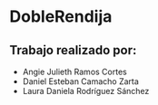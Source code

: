 # DobleRendija
## Trabajo realizado por:
- Angie Julieth Ramos Cortes
- Daniel Esteban Camacho Zarta
- Laura Daniela Rodríguez Sánchez
  
